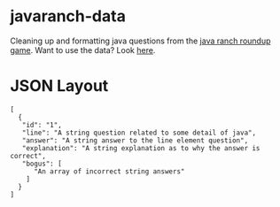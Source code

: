 # javaranch-data
Cleaning up and formatting java questions from the [java ranch roundup game](http://www.javaranch.com/roundup.jsp). Want to use the data? Look [here](http://seanastephens.github.io/javaranch-data/questions.json).

# JSON Layout

    [
      {
       "id": "1",
       "line": "A string question related to some detail of java",
       "answer": "A string answer to the line element question",
       "explanation": "A string explanation as to why the answer is correct",
       "bogus": [
          "An array of incorrect string answers"
        ]
      }
    ]
